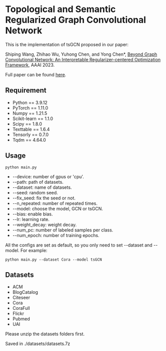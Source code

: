 Topological and Semantic Regularized Graph Convolutional Network
====
This is the implementation of tsGCN proposed in our paper:

Shiping Wang, Zhihao Wu, Yuhong Chen, and Yong Chen*, [Beyond Graph Convolutional Network: An Interpretable Regularizer-centered Optimization Framework](https://arxiv.org/abs/2301.04318), AAAI 2023.

Full paper can be found [here](https://arxiv.org/abs/2301.04318).

## Requirement

  * Python == 3.9.12
  * PyTorch == 1.11.0
  * Numpy == 1.21.5
  * Scikit-learn == 1.1.0
  * Scipy == 1.8.0
  * Texttable == 1.6.4
  * Tensorly == 0.7.0
  * Tqdm == 4.64.0

## Usage

```
python main.py
```

  * --device: number of gpus or 'cpu'.
  * --path: path of datasets.
  * --dataset: name of datasets.
  * --seed: random seed.
  * --fix_seed: fix the seed or not.
  * --n_repeated: number of repeated times.
  * --model: choose the model, GCN or tsGCN.
  * --bias: enable bias.
  * --lr: learning rate.
  * --weight_decay: weight decay.
  * --num_pc: number of labeled samples per class.
  * --num_epoch: number of training epochs.

All the configs are set as default, so you only need to set --dataset and --model. 
For example:

 ```
 python main.py --dataset Cora --model tsGCN
 ```

## Datasets

  * ACM
  * BlogCatalog
  * Citeseer
  * Cora
  * CoraFull
  * Flickr
  * Pubmed
  * UAI

Please unzip the datasets folders first.

Saved in ./datasets/datasets.7z

